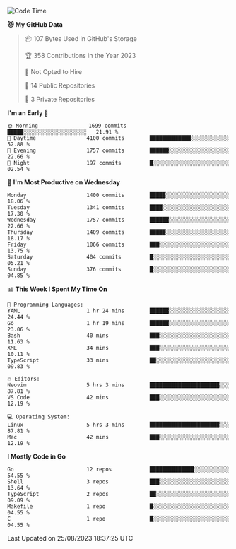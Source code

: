 <!--START_SECTION:waka-->
![Code Time](http://img.shields.io/badge/Code%20Time-122%20hrs%2058%20mins-blue)

**🐱 My GitHub Data** 

> 📦 107 Bytes Used in GitHub's Storage 
 > 
> 🏆 358 Contributions in the Year 2023
 > 
> 🚫 Not Opted to Hire
 > 
> 📜 14 Public Repositories 
 > 
> 🔑 3 Private Repositories 
 > 
**I'm an Early 🐤** 

```text
🌞 Morning                1699 commits        █████░░░░░░░░░░░░░░░░░░░░   21.91 % 
🌆 Daytime                4100 commits        █████████████░░░░░░░░░░░░   52.88 % 
🌃 Evening                1757 commits        ██████░░░░░░░░░░░░░░░░░░░   22.66 % 
🌙 Night                  197 commits         █░░░░░░░░░░░░░░░░░░░░░░░░   02.54 % 
```
📅 **I'm Most Productive on Wednesday** 

```text
Monday                   1400 commits        █████░░░░░░░░░░░░░░░░░░░░   18.06 % 
Tuesday                  1341 commits        ████░░░░░░░░░░░░░░░░░░░░░   17.30 % 
Wednesday                1757 commits        ██████░░░░░░░░░░░░░░░░░░░   22.66 % 
Thursday                 1409 commits        █████░░░░░░░░░░░░░░░░░░░░   18.17 % 
Friday                   1066 commits        ███░░░░░░░░░░░░░░░░░░░░░░   13.75 % 
Saturday                 404 commits         █░░░░░░░░░░░░░░░░░░░░░░░░   05.21 % 
Sunday                   376 commits         █░░░░░░░░░░░░░░░░░░░░░░░░   04.85 % 
```


📊 **This Week I Spent My Time On** 

```text
💬 Programming Languages: 
YAML                     1 hr 24 mins        ██████░░░░░░░░░░░░░░░░░░░   24.44 % 
Go                       1 hr 19 mins        ██████░░░░░░░░░░░░░░░░░░░   23.06 % 
Bash                     40 mins             ███░░░░░░░░░░░░░░░░░░░░░░   11.63 % 
XML                      34 mins             ███░░░░░░░░░░░░░░░░░░░░░░   10.11 % 
TypeScript               33 mins             ██░░░░░░░░░░░░░░░░░░░░░░░   09.83 % 

🔥 Editors: 
Neovim                   5 hrs 3 mins        ██████████████████████░░░   87.81 % 
VS Code                  42 mins             ███░░░░░░░░░░░░░░░░░░░░░░   12.19 % 

💻 Operating System: 
Linux                    5 hrs 3 mins        ██████████████████████░░░   87.81 % 
Mac                      42 mins             ███░░░░░░░░░░░░░░░░░░░░░░   12.19 % 
```

**I Mostly Code in Go** 

```text
Go                       12 repos            ██████████████░░░░░░░░░░░   54.55 % 
Shell                    3 repos             ███░░░░░░░░░░░░░░░░░░░░░░   13.64 % 
TypeScript               2 repos             ██░░░░░░░░░░░░░░░░░░░░░░░   09.09 % 
Makefile                 1 repo              █░░░░░░░░░░░░░░░░░░░░░░░░   04.55 % 
C                        1 repo              █░░░░░░░░░░░░░░░░░░░░░░░░   04.55 % 
```




 Last Updated on 25/08/2023 18:37:25 UTC
<!--END_SECTION:waka-->
